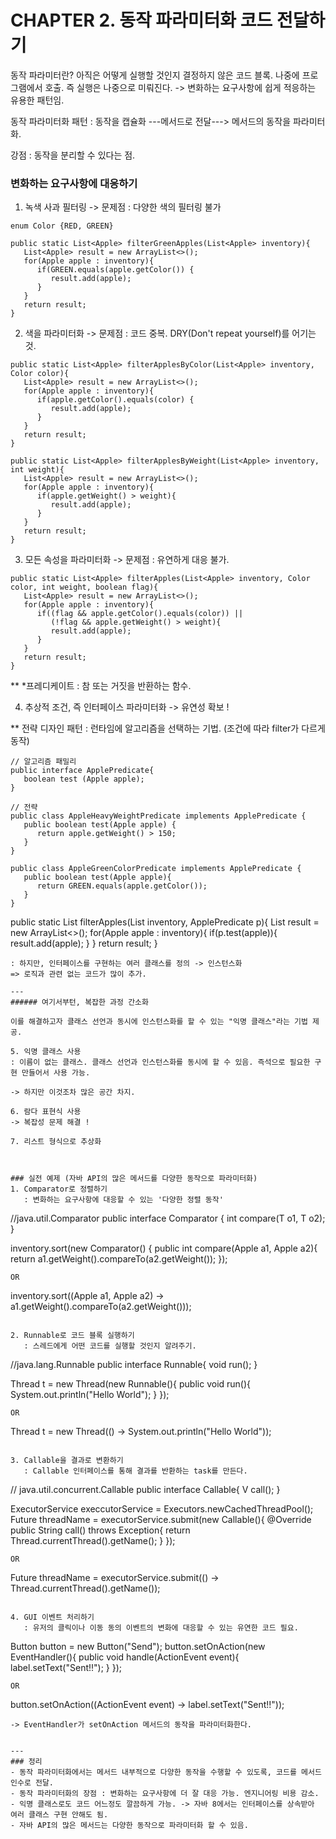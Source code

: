 # CHAPTER 2. 동작 파라미터화 코드 전달하기

동작 파라미터란? 아직은 어떻게 실행할 것인지 결정하지 않은 코드 블록.
나중에 프로그램에서 호출. 즉 실행은 나중으로 미뤄진다.
-> 변화하는 요구사항에 쉽게 적응하는 유용한 패턴임.

동작 파라미터화 패턴 : 동작을 캡슐화  ---메서드로 전달--->  메서드의 동작을 파라미터화.

강점 : 동작을 분리할 수 있다는 점. 


### 변화하는 요구사항에 대응하기
1. 녹색 사과 필터링 -> 문제점 : 다양한 색의 필터링 불가
```
enum Color {RED, GREEN}

public static List<Apple> filterGreenApples(List<Apple> inventory){
   List<Apple> result = new ArrayList<>();
   for(Apple apple : inventory){
      if(GREEN.equals(apple.getColor()) {
         result.add(apple);
      }
   }
   return result;
}
```

2. 색을 파라미터화 -> 문제점 : 코드 중복. DRY(Don't repeat yourself)를 어기는 것.
```
public static List<Apple> filterApplesByColor(List<Apple> inventory, Color color){
   List<Apple> result = new ArrayList<>();
   for(Apple apple : inventory){
      if(apple.getColor().equals(color) {
         result.add(apple);
      }
   }
   return result;
}

public static List<Apple> filterApplesByWeight(List<Apple> inventory, int weight){
   List<Apple> result = new ArrayList<>();
   for(Apple apple : inventory){
      if(apple.getWeight() > weight){
         result.add(apple);
      }
   }
   return result;
}
```

3. 모든 속성을 파라미터화 -> 문제점 : 유연하게 대응 불가.
```
public static List<Apple> filterApples(List<Apple> inventory, Color color, int weight, boolean flag){
   List<Apple> result = new ArrayList<>();
   for(Apple apple : inventory){
      if((flag && apple.getColor().equals(color)) ||
         (!flag && apple.getWeight() > weight){
         result.add(apple);
      }
   }
   return result;
}
```

** *프레디케이트 : 참 또는 거짓을 반환하는 함수.

4. 추상적 조건, 즉 인터페이스 파라미터화 -> 유연성 확보 !

** 전략 디자인 패턴 : 런타임에 알고리즘을 선택하는 기법. (조건에 따라  filter가 다르게 동작)
```
// 알고리즘 패밀리
public interface ApplePredicate{
   boolean test (Apple apple);
}

// 전략
public class AppleHeavyWeightPredicate implements ApplePredicate {
   public boolean test(Apple apple) {
      return apple.getWeight() > 150;
   }
}

public class AppleGreenColorPredicate implements ApplePredicate {
   public boolean test(Apple apple){
      return GREEN.equals(apple.getColor());
   }
}
```

public static List<Apple> filterApples(List<Apple> inventory, ApplePredicate p){
   List<Apple> result = new ArrayList<>();
   for(Apple apple : inventory){
      if(p.test(apple)){
         result.add(apple);
      }
   }
   return result;
}
```
: 하지만, 인터페이스를 구현하는 여러 클래스를 정의 -> 인스턴스화
=> 로직과 관련 없는 코드가 많이 추가.

---
###### 여기서부턴, 복잡한 과정 간소화

이를 해결하고자 클래스 선언과 동시에 인스턴스화를 할 수 있는 "익명 클래스"라는 기법 제공.

5. 익명 클래스 사용
: 이름이 없는 클래스. 클래스 선언과 인스턴스화를 동시에 할 수 있음. 즉석으로 필요한 구현 만들어서 사용 가능.

-> 하지만 이것조차 많은 공간 차지.

6. 람다 표현식 사용
-> 복잡성 문제 해결 !

7. 리스트 형식으로 추상화



### 실전 예제 (자바 API의 많은 메서드를 다양한 동작으로 파라미터화)
1. Comparator로 정렬하기
   : 변화하는 요구사항에 대응할 수 있는 '다양한 정렬 동작'
```
//java.util.Comparator
public interface Comparator<T> {
  int compare(T o1, T o2);
}

inventory.sort(new Comparator<Apple>() {
  public int compare(Apple a1, Apple a2){
    return a1.getWeight().compareTo(a2.getWeight());
});
```
OR 
```
inventory.sort((Apple a1, Apple a2) -> a1.getWeight().compareTo(a2.getWeight()));
``` 
   
2. Runnable로 코드 블록 실행하기
   : 스레드에게 어떤 코드를 실행할 것인지 알려주기.
```
//java.lang.Runnable
public interface Runnable{
   void run();
}

Thread t = new Thread(new Runnable(){
   public void run(){
      System.out.println("Hello World");
   }
});
```
OR
```
Thread t = new Thread(() -> System.out.println("Hello World"));


```
   
3. Callable을 결과로 변환하기
   : Callable 인터페이스를 통해 결과를 반환하는 task를 만든다.
```
// java.util.concurrent.Callable
public interface Callable<V>{
   V call();
}

ExecutorService execcutorService = Executors.newCachedThreadPool();
Future<String> threadName = executorService.submit(new Callable<String>(){
   @Override
   public String call() throws Exception{
      return Thread.currentThread().getName();
   }
});
```
OR
```
Future<String> threadName = executorService.submit(() -> Thread.currentThread().getName());
```

4. GUI 이벤트 처리하기
   : 유저의 클릭이나 이동 동의 이벤트의 변화에 대응할 수 있는 유연한 코드 필요.
```
Button button = new Button("Send");
button.setOnAction(new EventHandler<ActionEvent>(){
   public void handle(ActionEvent event){
      label.setText("Sent!!");
   }
});
```
OR
```
button.setOnAction((ActionEvent event) -> label.setText("Sent!!"));
```
-> EventHandler가 setOnAction 메서드의 동작을 파라미터화한다.


---
### 정리
- 동작 파라미터화에서는 메서드 내부적으로 다양한 동작을 수행할 수 있도록, 코드를 메서드 인수로 전달.
- 동작 파라미터화의 장점 : 변화하는 요구사항에 더 잘 대응 가능. 엔지니어링 비용 감소.
- 익명 클래스로도 코드 어느정도 깔끔하게 가능. -> 자바 8에서는 인터페이스를 상속받아 여러 클래스 구현 안해도 됨.
- 자바 API의 많은 메서드는 다양한 동작으로 파라미터화 할 수 있음.



